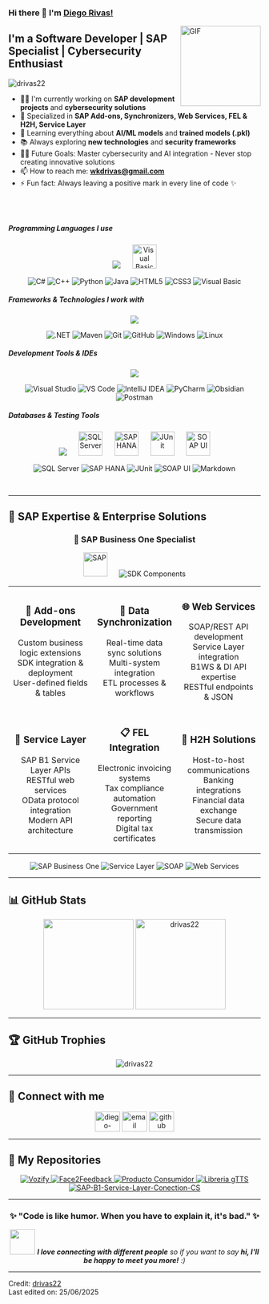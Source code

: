 ### Hi there 👋 I'm [Diego Rivas!](https://github.com/drivas22/)
<img align="right" alt="GIF" height="160px" src="https://media.giphy.com/media/Ah3zHH7hvsSB2/giphy.gif" />

## I'm a Software Developer | SAP Specialist | Cybersecurity Enthusiast

<p align="left"> 
  <img src="https://komarev.com/ghpvc/?username=drivas22&label=Profile%20views&color=6f42c1&style=flat" alt="drivas22" /> 
</p>

- 👨‍💻 I'm currently working on **SAP development projects** and **cybersecurity solutions**
- 🔐 Specialized in **SAP Add-ons, Synchronizers, Web Services, FEL & H2H, Service Layer**
- 🤖 Learning everything about **AI/ML models** and **trained models (.pkl)**
- 📚 Always exploring **new technologies** and **security frameworks**
- 💪🏼 Future Goals: Master cybersecurity and AI integration - Never stop creating innovative solutions
- 📫 How to reach me: **wkdrivas@gmail.com**
- ⚡ Fun fact: Always leaving a positive mark in every line of code ✨

<br><br>

##### Programming Languages I use

<div align="center">
<img src="https://skillicons.dev/icons?i=cs,cpp,python,java,html,css&theme=dark" />
&nbsp;&nbsp;&nbsp;&nbsp;
<img src="https://img.shields.io/badge/Visual%20Basic-5C2D91?style=for-the-badge&logo=.net&logoColor=white" alt="Visual Basic" height="48"/>
</div>

<div align="center">

![C#](https://img.shields.io/badge/-C%23-000000?style=flat&logo=c-sharp&logoColor=239120)
![C++](https://img.shields.io/badge/-C++-000000?style=flat&logo=c%2B%2B&logoColor=00599C)
![Python](https://img.shields.io/badge/-Python-000000?style=flat&logo=python&logoColor=3776AB)
![Java](https://img.shields.io/badge/-Java-000000?style=flat&logo=java&logoColor=007396)
![HTML5](https://img.shields.io/badge/-HTML5-000000?style=flat&logo=html5&logoColor=E34F26)
![CSS3](https://img.shields.io/badge/-CSS3-000000?style=flat&logo=css3&logoColor=1572B6)
![Visual Basic](https://img.shields.io/badge/-Visual%20Basic-000000?style=flat&logo=.net&logoColor=512BD4)

</div>

##### Frameworks & Technologies I work with

<div align="center">
<img src="https://skillicons.dev/icons?i=dotnet,maven,git,github,windows,linux&theme=dark" />
</div>

<div align="center">

![.NET](https://img.shields.io/badge/-.NET-222222?style=flat&logo=.net&logoColor=512BD4)
![Maven](https://img.shields.io/badge/-Maven-222222?style=flat&logo=apache-maven&logoColor=C71A36)
![Git](https://img.shields.io/badge/-Git-222222?style=flat&logo=git&logoColor=F05032)
![GitHub](https://img.shields.io/badge/-GitHub-222222?style=flat&logo=github&logoColor=181717)
![Windows](https://img.shields.io/badge/-Windows-222222?style=flat&logo=windows&logoColor=0078D6)
![Linux](https://img.shields.io/badge/-Linux-222222?style=flat&logo=linux&logoColor=FCC624)

</div>

##### Development Tools & IDEs

<div align="center">
<img src="https://skillicons.dev/icons?i=visualstudio,vscode,idea,pycharm,obsidian,postman&theme=dark" />
</div>

<div align="center">

![Visual Studio](https://img.shields.io/badge/-Visual%20Studio-222222?style=flat&logo=visual-studio&logoColor=5C2D91)
![VS Code](https://img.shields.io/badge/-VS%20Code-222222?style=flat&logo=visual-studio-code&logoColor=007ACC)
![IntelliJ IDEA](https://img.shields.io/badge/-IntelliJ%20IDEA-222222?style=flat&logo=intellij-idea&logoColor=000000)
![PyCharm](https://img.shields.io/badge/-PyCharm-222222?style=flat&logo=pycharm&logoColor=000000)
![Obsidian](https://img.shields.io/badge/-Obsidian-222222?style=flat&logo=obsidian&logoColor=7C3AED)
![Postman](https://img.shields.io/badge/-Postman-222222?style=flat&logo=postman&logoColor=FF6C37)

</div>

##### Databases & Testing Tools

<div align="center">
<img src="https://skillicons.dev/icons?i=markdown&theme=dark" />
&nbsp;&nbsp;&nbsp;&nbsp;
<img src="https://uxwing.com/wp-content/themes/uxwing/download/brands-and-social-media/sql-server-icon.png" alt="SQL Server" height="48"/>
&nbsp;&nbsp;&nbsp;&nbsp;
<img src="https://img.shields.io/badge/SAP%20HANA-0FAAFF?style=for-the-badge&logo=sap&logoColor=white" alt="SAP HANA" height="48"/>
&nbsp;&nbsp;&nbsp;&nbsp;
<img src="https://img.shields.io/badge/JUnit-25A162?style=for-the-badge&logo=junit5&logoColor=white" alt="JUnit" height="48"/>
&nbsp;&nbsp;&nbsp;&nbsp;
<img src="https://img.shields.io/badge/SOAP%20UI-FCDC00?style=for-the-badge&logo=soap&logoColor=black" alt="SOAP UI" height="48"/>
</div>

<div align="center">

![SQL Server](https://img.shields.io/badge/-SQL%20Server-222222?style=flat&logo=microsoft-sql-server&logoColor=CC2927)
![SAP HANA](https://img.shields.io/badge/-SAP%20HANA-222222?style=flat&logo=sap&logoColor=0FAAFF)
![JUnit](https://img.shields.io/badge/-JUnit-222222?style=flat&logo=junit5&logoColor=25A162)
![SOAP UI](https://img.shields.io/badge/-SOAP%20UI-222222?style=flat&logo=soap&logoColor=FCDC00)
![Markdown](https://img.shields.io/badge/-Markdown-222222?style=flat&logo=markdown&logoColor=000000)

</div>

<br/>

---

## 💼 SAP Expertise & Enterprise Solutions

<div align="center">

### 🏢 SAP Business One Specialist

<img src="https://upload.wikimedia.org/wikipedia/commons/thumb/5/59/SAP_2011_logo.svg/455px-SAP_2011_logo.svg.png" alt="SAP" height="48"/>
&nbsp;&nbsp;&nbsp;&nbsp;
<img src="https://img.shields.io/badge/SDK%20Components-4A90E2?style=for-the-badge&logo=code&logoColor=white" alt="SDK Components" />

</div>

<table align="center">
<tr>
<td align="center" width="33%">

### 🔧 **Add-ons Development**
Custom business logic extensions<br>
SDK integration & deployment<br>
User-defined fields & tables

</td>
<td align="center" width="33%">

### 🔄 **Data Synchronization**
Real-time data sync solutions<br>
Multi-system integration<br>
ETL processes & workflows

</td>
<td align="center" width="33%">

### 🌐 **Web Services**
SOAP/REST API development<br>
Service Layer integration<br>
B1WS & DI API expertise<br>
RESTful endpoints & JSON

</td>
</tr>
<tr>
<td align="center" width="33%">

### 🔗 **Service Layer**
SAP B1 Service Layer APIs<br>
RESTful web services<br>
OData protocol integration<br>
Modern API architecture

</td>
<td align="center" width="33%">

### 📋 **FEL Integration**
Electronic invoicing systems<br>
Tax compliance automation<br>
Government reporting<br>
Digital tax certificates

</td>
<td align="center" width="33%">

### 🔗 **H2H Solutions**
Host-to-host communications<br>
Banking integrations<br>
Financial data exchange<br>
Secure data transmission

</td>
</tr>
</table>

<div align="center">

![SAP Business One](https://img.shields.io/badge/SAP%20Business%20One-FFA500?style=for-the-badge&logo=sap&logoColor=white)
![Service Layer](https://img.shields.io/badge/Service%20Layer-0FAAFF?style=for-the-badge&logo=api&logoColor=white)
![SOAP](https://img.shields.io/badge/SOAP%20Services-326CE5?style=for-the-badge&logo=soap&logoColor=white)
![Web Services](https://img.shields.io/badge/Web%20Services-4CAF50?style=for-the-badge&logo=web&logoColor=white)

</div>

---

## 📊 GitHub Stats

<div align="center">

<img src="https://github-readme-stats.vercel.app/api?username=drivas22&show_icons=true&count_private=true&locale=en&theme=tokyonight&layout=compact" height="180em"/>
<img src="https://github-readme-stats.vercel.app/api/top-langs?username=drivas22&langs_count=8&show_icons=true&locale=en&theme=tokyonight&layout=compact" alt="drivas22" height="180em"/>

</div>

---

## 🏆 GitHub Trophies

<div align="center">
<img src="https://github-profile-trophy.vercel.app/?username=drivas22&layout=compact&theme=tokyonight&column=4&margin-w=15&margin-h=15" alt="drivas22" />
</div>

---

## 🔗 Connect with me

<p align="center">
<a href="https://linkedin.com/in/diego-manuel-rivas-arguijo-aa0064333" target="blank"><img align="center" src="https://raw.githubusercontent.com/rahuldkjain/github-profile-readme-generator/master/src/images/icons/Social/linked-in-alt.svg" alt="diego-manuel-rivas-arguijo" height="40" width="50" /></a>
<a href="mailto:wkdrivas@gmail.com" target="blank"><img align="center" src="https://cdn-icons-png.flaticon.com/512/732/732200.png" alt="email" height="40" width="50" /></a>
<a href="https://github.com/drivas22" target="blank"><img align="center" src="https://raw.githubusercontent.com/rahuldkjain/github-profile-readme-generator/master/src/images/icons/Social/github.svg" alt="github" height="40" width="50" /></a>
</p>

---

## 📂 My Repositories

<div align="center">
<a href="https://github.com/drivas022/Vozify">
<img src="https://github-readme-stats.vercel.app/api/pin/?username=drivas022&repo=Vozify&theme=tokyonight" alt="Vozify" />
</a>
<a href="https://github.com/drivas022/P2IA-FACE2FEEDBACK">
<img src="https://github-readme-stats.vercel.app/api/pin/?username=drivas022&repo=P2IA-FACE2FEEDBACK&theme=tokyonight" alt="Face2Feedback" />
</a>
<a href="https://github.com/drivas022/algoritmo-producto-consumidor">
<img src="https://github-readme-stats.vercel.app/api/pin/?username=drivas022&repo=algoritmo-producto-consumidor&theme=tokyonight" alt="Producto Consumidor" />
</a>
<a href="https://github.com/drivas022/Libreria-gTTS">
<img src="https://github-readme-stats.vercel.app/api/pin/?username=drivas022&repo=Libreria-gTTS&theme=tokyonight" alt="Libreria gTTS" />
</a>
<a href="https://github.com/drivas022/SAP-B1-Service-Layer-Conection-CS">
<img src="https://github-readme-stats.vercel.app/api/pin/?username=drivas022&repo=SAP-B1-Service-Layer-Conection-CS&theme=tokyonight" alt="SAP-B1-Service-Layer-Conection-CS" />
</a>
</div>

---

<div align="center">

### ✨ "Code is like humor. When you have to explain it, it's bad." ✨

<img src="https://media.giphy.com/media/LnQjpWaON8nhr21vNW/giphy.gif" width="50"> <em><b>I love connecting with different people</b> so if you want to say <b>hi, I'll be happy to meet you more!</b> :)</em>

</div>

---

Credit: [drivas22](https://github.com/drivas22)  
Last edited on: 25/06/2025
